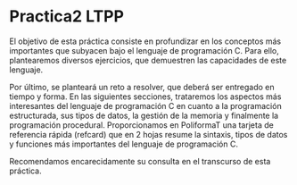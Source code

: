 # Practica2 LTPP
El objetivo de esta práctica consiste en profundizar en los conceptos más importantes que subyacen bajo el lenguaje de programación C. Para ello, plantearemos diversos ejercicios, que demuestren  las capacidades de este lenguaje. 

Por último, se planteará un reto a resolver, que deberá ser entregado en tiempo y forma. En las siguientes secciones, trataremos los aspectos más interesantes del lenguaje de programación C en cuanto a la programación estructurada, sus tipos de datos, la gestión de la memoria y finalmente la programación procedural. Proporcionamos en PoliformaT una tarjeta de referencia rápida (refcard) que en 2 hojas resume la sintaxis, tipos de datos y funciones más importantes del lenguaje de programación C. 

Recomendamos encarecidamente su consulta en el transcurso de esta práctica.
